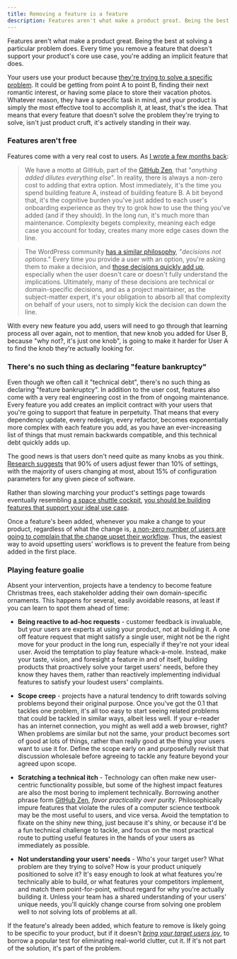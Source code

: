 ```yaml
---
title: Removing a feature is a feature
description: Features aren't what make a product great. Being the best at solving a particular problem does. Every time you remove a feature that doesn't support your product's core use case, you're adding an implicit feature that does.
---
```


Features aren't what make a product great. Being the best at solving a particular problem does. Every time you remove a feature that doesn't support your product's core use case, you're adding an implicit feature that does.

Your users use your product because [they're trying to solve a specific problem](https://strategyn.com/jobs-to-be-done/). It could be getting from point A to point B, finding their next romantic interest, or having some place to store their vacation photos. Whatever reason, they have a specific task in mind, and your product is simply the most effective tool to accomplish it, at least, that's the idea. That means that every feature that doesn't solve the problem they're trying to solve, isn't just product cruft, it's actively standing in their way.

### Features aren't free

Features come with a very real cost to users. As [I wrote a few months back](http://ben.balter.com/2016/03/08/optimizing-for-power-users-and-edge-cases/):

> We have a motto at GitHub, part of the [GitHub Zen](http://ben.balter.com/2015/08/12/the-zen-of-github/), that "*anything added dilutes everything else*". In reality, there is always a non-zero cost to adding that extra option. Most immediately, it's the time you spend building feature A, instead of building feature B. A bit beyond that, it's the cognitive burden you've just added to each user's onboarding experience as they try to grok how to use the thing you've added (and if they should). In the long run, it's much more than maintenance. Complexity begets complexity, meaning each edge case you account for today, creates many more edge cases down the line.

> The WordPress community [has a similar philosophy](https://wordpress.org/about/philosophy/), "*decisions not options*." Every time you provide a user with an option, you're asking them to make a decision, and [those decisions quickly add up](https://en.wikipedia.org/wiki/Analysis_paralysis), especially when the user doesn't care or doesn't fully understand the implications. Ultimately, many of these decisions are technical or domain-specific decisions, and as a project maintainer, as the subject-matter expert, it's your obligation to absorb all that complexity on behalf of your users, not to simply kick the decision can down the line.

With every new feature you add, users will need to go through that learning process all over again, not to mention, that new knob you added for User B, because "why not?, it's just one knob", is going to make it harder for User A to find the knob they're actually looking for.

### There's no such thing as declaring "feature bankruptcy"

Even though we often call it "technical debt", there's no such thing as declaring "feature bankruptcy". In addition to the user cost, features also come with a very real engineering cost in the from of ongoing maintenance. Every feature you add creates an implicit contract with your users that you're going to support that feature in perpetuity. That means that every dependency update, every redesign, every refactor, becomes exponentially more complex with each feature you add, as you have an ever-increasing list of things that must remain backwards compatible, and this technical debt quickly adds up.

The good news is that users don't need quite as many knobs as you think. [Research suggests](http://neverworkintheory.org/2016/06/09/too-many-knobs.html) that 90% of users adjust fewer than 10% of settings, with the majority of users changing at most, about 15% of configuration parameters for any given piece of software.

Rather than slowing marching your product's settings page towards eventually resembling [a space shuttle cockpit](https://en.wikipedia.org/wiki/Space_Shuttle_orbiter#/media/File:STSCPanel.jpg), [you should be building features that support your ideal use case](http://ben.balter.com/2016/03/08/optimizing-for-power-users-and-edge-cases/).

Once a feature's been added, whenever you make a change to your product, regardless of what the change is, [a non-zero number of users are going to complain that the change upset their workflow](https://xkcd.com/1172/). Thus, the easiest way to avoid upsetting users' workflows is to prevent the feature from being added in the first place.

### Playing feature goalie

Absent your intervention, projects have a tendency to become feature Christmas trees, each stakeholder adding their own domain-specific ornaments. This happens for several, easily avoidable reasons, at least if you can learn to spot them ahead of time:

* **Being reactive to ad-hoc requests** - customer feedback is invaluable, but your users are experts at using your product, not at building it. A one off feature request that might satisfy a single user, might not be the right move for your product in the long run, especially if they're not your ideal user. Avoid the temptation to play feature whack-a-mole. Instead, make your taste, vision, and foresight a feature in and of itself, building products that proactively solve your target users' needs, before they know they haves them, rather than reactively implementing individual features to satisfy your loudest users' complaints.

* **Scope creep** - projects have a natural tendency to drift towards solving problems beyond their original purpose. Once you've got the 0.1 that tackles one problem, it's all too easy to start seeing related problems that could be tackled in similar ways, albeit less well. If your e-reader has an internet connection, you might as well add a web browser, right? When problems are similar but not the same, your product becomes sort of good at lots of things, rather than really good at the thing your users want to use it for. Define the scope early on and purposefully revisit that discussion wholesale before agreeing to tackle any feature beyond your agreed upon scope.

* **Scratching a technical itch** - Technology can often make new user-centric functionality possible, but some of the highest impact features are also the most boring to implement technically. Borrowing another phrase form [GitHub Zen](http://ben.balter.com/2015/08/12/the-zen-of-github/), *favor practicality over purity*. Philosophically impure features that violate the rules of a computer science textbook may be the most useful to users, and vice versa. Avoid the temptation to fixate on the shiny new thing, just because it's shiny, or because it'd be a fun technical challenge to tackle, and focus on the most practical route to putting useful features in the hands of your users as immediately as possible.

* **Not understanding your users' needs** - Who's your target user? What problem are they trying to solve? How is your product uniquely positioned to solve it? It's easy enough to look at what features you're technically able to build, or what features your competitors implement, and match them point-for-point, without regard for why you're actually building it. Unless your team has a shared understanding of your users' unique needs, you'll quickly change course from solving one problem well to not solving lots of problems at all.

If the feature's already been added, which feature to remove is likely going to be specific to your product, but if it doesn't [*bring your target users joy*](http://www.nytimes.com/2014/10/23/garden/home-organization-advice-from-marie-kondo.html?_r=0), to borrow a popular test for eliminating real-world clutter, cut it. If it's not part of the solution, it's part of the problem.
